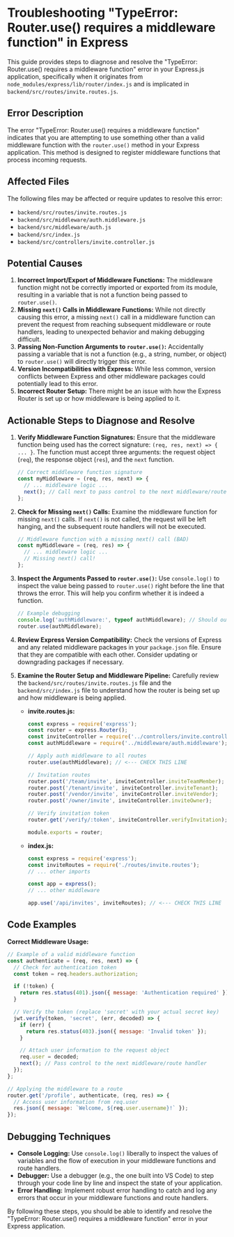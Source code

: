 # Troubleshooting "TypeError: Router.use() requires a middleware function" in Express

This guide provides steps to diagnose and resolve the "TypeError: Router.use() requires a middleware function" error in your Express.js application, specifically when it originates from `node_modules/express/lib/router/index.js` and is implicated in `backend/src/routes/invite.routes.js`.

## Error Description

The error "TypeError: Router.use() requires a middleware function" indicates that you are attempting to use something other than a valid middleware function with the `router.use()` method in your Express application. This method is designed to register middleware functions that process incoming requests.

## Affected Files

The following files may be affected or require updates to resolve this error:

*   `backend/src/routes/invite.routes.js`
*   `backend/src/middleware/auth.middleware.js`
*   `backend/src/middleware/auth.js`
*   `backend/src/index.js`
*   `backend/src/controllers/invite.controller.js`

## Potential Causes

1.  **Incorrect Import/Export of Middleware Functions:** The middleware function might not be correctly imported or exported from its module, resulting in a variable that is not a function being passed to `router.use()`.
2.  **Missing `next()` Calls in Middleware Functions:** While not directly causing this error, a missing `next()` call in a middleware function can prevent the request from reaching subsequent middleware or route handlers, leading to unexpected behavior and making debugging difficult.
3.  **Passing Non-Function Arguments to `router.use()`:** Accidentally passing a variable that is not a function (e.g., a string, number, or object) to `router.use()` will directly trigger this error.
4.  **Version Incompatibilities with Express:** While less common, version conflicts between Express and other middleware packages could potentially lead to this error.
5.  **Incorrect Router Setup:** There might be an issue with how the Express Router is set up or how middleware is being applied to it.

## Actionable Steps to Diagnose and Resolve

1.  **Verify Middleware Function Signatures:** Ensure that the middleware function being used has the correct signature: `(req, res, next) => { ... }`. The function must accept three arguments: the request object (`req`), the response object (`res`), and the `next` function.

    ```javascript
    // Correct middleware function signature
    const myMiddleware = (req, res, next) => {
      // ... middleware logic ...
      next(); // Call next to pass control to the next middleware/route handler
    };
    ```

2.  **Check for Missing `next()` Calls:**  Examine the middleware function for missing `next()` calls. If `next()` is not called, the request will be left hanging, and the subsequent route handlers will not be executed.

    ```javascript
    // Middleware function with a missing next() call (BAD)
    const myMiddleware = (req, res) => {
      // ... middleware logic ...
      // Missing next() call!
    };
    ```

3.  **Inspect the Arguments Passed to `router.use()`:** Use `console.log()` to inspect the value being passed to `router.use()` right before the line that throws the error. This will help you confirm whether it is indeed a function.

    ```javascript
    // Example debugging
    console.log('authMiddleware:', typeof authMiddleware); // Should output 'function'
    router.use(authMiddleware);
    ```

4.  **Review Express Version Compatibility:** Check the versions of Express and any related middleware packages in your `package.json` file. Ensure that they are compatible with each other. Consider updating or downgrading packages if necessary.

5.  **Examine the Router Setup and Middleware Pipeline:** Carefully review the `backend/src/routes/invite.routes.js` file and the `backend/src/index.js` file to understand how the router is being set up and how middleware is being applied.

    *   **invite.routes.js:**

        ```javascript
        const express = require('express');
        const router = express.Router();
        const inviteController = require('../controllers/invite.controller');
        const authMiddleware = require('../middleware/auth.middleware');

        // Apply auth middleware to all routes
        router.use(authMiddleware); // <--- CHECK THIS LINE

        // Invitation routes
        router.post('/team/invite', inviteController.inviteTeamMember);
        router.post('/tenant/invite', inviteController.inviteTenant);
        router.post('/vendor/invite', inviteController.inviteVendor);
        router.post('/owner/invite', inviteController.inviteOwner);

        // Verify invitation token
        router.get('/verify/:token', inviteController.verifyInvitation);

        module.exports = router;
        ```

    *   **index.js:**

        ```javascript
        const express = require('express');
        const inviteRoutes = require('./routes/invite.routes');
        // ... other imports

        const app = express();
        // ... other middleware

        app.use('/api/invites', inviteRoutes); // <--- CHECK THIS LINE
        ```

## Code Examples

**Correct Middleware Usage:**

```javascript
// Example of a valid middleware function
const authenticate = (req, res, next) => {
  // Check for authentication token
  const token = req.headers.authorization;

  if (!token) {
    return res.status(401).json({ message: 'Authentication required' });
  }

  // Verify the token (replace 'secret' with your actual secret key)
  jwt.verify(token, 'secret', (err, decoded) => {
    if (err) {
      return res.status(403).json({ message: 'Invalid token' });
    }

    // Attach user information to the request object
    req.user = decoded;
    next(); // Pass control to the next middleware/route handler
  });
};

// Applying the middleware to a route
router.get('/profile', authenticate, (req, res) => {
  // Access user information from req.user
  res.json({ message: `Welcome, ${req.user.username}!` });
});
```

## Debugging Techniques

*   **Console Logging:** Use `console.log()` liberally to inspect the values of variables and the flow of execution in your middleware functions and route handlers.
*   **Debugger:** Use a debugger (e.g., the one built into VS Code) to step through your code line by line and inspect the state of your application.
*   **Error Handling:** Implement robust error handling to catch and log any errors that occur in your middleware functions and route handlers.

By following these steps, you should be able to identify and resolve the "TypeError: Router.use() requires a middleware function" error in your Express application.